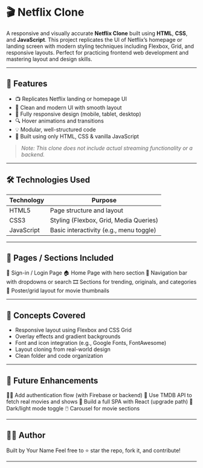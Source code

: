 # 🎬 Netflix Clone

A responsive and visually accurate **Netflix Clone** built using **HTML**, **CSS**, and **JavaScript**. This project replicates the UI of Netflix’s homepage or landing screen with modern styling techniques including Flexbox, Grid, and responsive layouts. Perfect for practicing frontend web development and mastering layout and design skills.

---

## 🎯 Features

- 📺 Replicates Netflix landing or homepage UI
- 🎨 Clean and modern UI with smooth layout
- 📱 Fully responsive design (mobile, tablet, desktop)
- 🔍 Hover animations and transitions
- 💡 Modular, well-structured code
- 🧱 Built using only HTML, CSS & vanilla JavaScript

> *Note: This clone does not include actual streaming functionality or a backend.*

---

## 🛠️ Technologies Used

| Technology | Purpose                          |
|------------|----------------------------------|
| HTML5      | Page structure and layout        |
| CSS3       | Styling (Flexbox, Grid, Media Queries) |
| JavaScript | Basic interactivity (e.g., menu toggle) |

---

## 📌 Pages / Sections Included

🔐 Sign-in / Login Page
🏠 Home Page with hero section
🔎 Navigation bar with dropdowns or search
🎞️ Sections for trending, originals, and categories
🎨 Poster/grid layout for movie thumbnails

---

## 🧠 Concepts Covered

- Responsive layout using Flexbox and CSS Grid
- Overlay effects and gradient backgrounds
- Font and icon integration (e.g., Google Fonts, FontAwesome)
- Layout cloning from real-world design
- Clean folder and code organization

---

## 🌱 Future Enhancements

🧑‍💻 Add authentication flow (with Firebase or backend)
📁 Use TMDB API to fetch real movies and shows
🎥 Build a full SPA with React (upgrade path)
🌙 Dark/light mode toggle
🖱️ Carousel for movie sections

---

## 👨‍💻 Author

Built by Your Name
Feel free to ⭐️ star the repo, fork it, and contribute!

---
